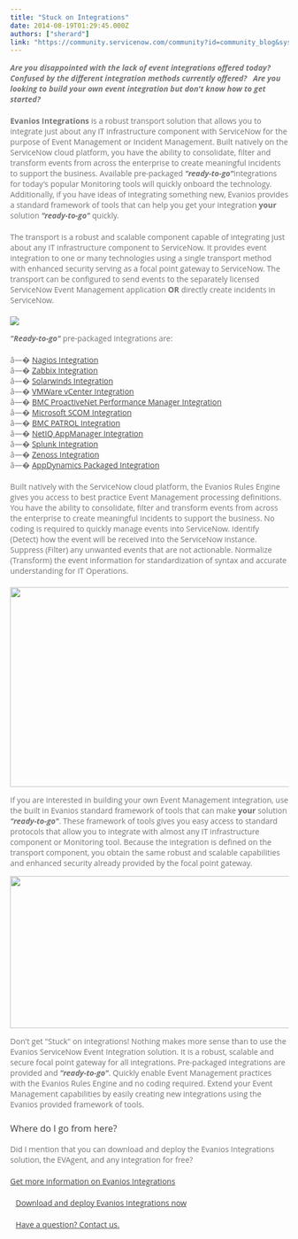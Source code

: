 ```yaml
---
title: "Stuck on Integrations"
date: 2014-08-19T01:29:45.000Z
authors: ["sherard"]
link: "https://community.servicenow.com/community?id=community_blog&sys_id=6fad66a9dbd0dbc01dcaf3231f9619da"
---
```

<p style="margin-bottom: 20px; color: #747474; font-family: 'Open Sans', Arial, Helvetica, sans-serif;"><em><strong>Are you disappointed with the lack of event integrations offered today?   Confused by the different integration methods currently offered?   Are you looking to build your own event integration but don't know how to get started?</strong></em></p><p style="margin-bottom: 20px; color: #747474; font-family: 'Open Sans', Arial, Helvetica, sans-serif;"><strong>Evanios Integrations</strong> is a robust transport solution that allows you to integrate just about any IT infrastructure component with ServiceNow for the purpose of Event Management or Incident Management. Built natively on the ServiceNow cloud platform, you have the ability to consolidate, filter and transform events from across the enterprise to create meaningful incidents to support the business. Available pre-packaged <em><strong>"ready-to-go"</strong></em>integrations for today's popular Monitoring tools will quickly onboard the technology. Additionally, if you have ideas of integrating something new, Evanios provides a standard framework of tools that can help you get your integration <strong>your</strong> solution <em><strong>"ready-to-go"</strong></em> quickly.</p><p style="margin-bottom: 20px; color: #747474; font-family: 'Open Sans', Arial, Helvetica, sans-serif;">The transport is a robust and scalable component capable of integrating just about any IT infrastructure component to ServiceNow. It provides event integration to one or many technologies using a single transport method with enhanced security serving as a focal point gateway to ServiceNow. The transport can be configured to send events to the separately licensed ServiceNow Event Management application <strong>OR</strong> directly create incidents in ServiceNow.</p><p></p><p dir="ltr"><img class="jiveImage" src="http://www.evanios.com/site/wp-content/uploads/2014/08/Integrationarch600.png"/></p><p dir="ltr"></p><p></p><p style="margin-bottom: 20px; color: #747474; font-family: 'Open Sans', Arial, Helvetica, sans-serif;"><em><strong>"Ready-to-go"</strong></em> pre-packaged integrations are:</p><p style="margin-bottom: 20px; color: #747474; font-family: 'Open Sans', Arial, Helvetica, sans-serif;">â—� <a href="http://www.evanios.com/mwiki/index.php?title=Nagios_Event_Integration" style="color: #404041;" target="_blank" title="Nagios Integration">Nagios Integration</a><br/>â—� <a href="http://www.evanios.com/mwiki/index.php?title=Zabbix_Event_Integration" style="color: #404041;" target="_blank" title="Zabbix Integration">Zabbix Integration</a><br/>â—� <a href="http://www.evanios.com/mwiki/index.php?title=SolarWinds_Packaged_Integration" style="color: #404041;" target="_blank" title="Solarwinds Integration">Solarwinds Integration</a><br/>â—� <a href="http://www.evanios.com/mwiki/index.php?title=VCenter_Packaged_Integration" style="color: #404041;" target="_blank" title="VMWare vCenter Integration">VMWare vCenter Integration</a><br/>â—� <a href="http://www.evanios.com/mwiki/index.php?title=BMC_ProactiveNet_Performance_Manager_Packaged_Integration" style="color: #404041;" target="_blank" title="BMC ProactiveNet Peformance Manager Integration">BMC ProactiveNet Performance Manager Integration</a><br/>â—� <a href="http://www.evanios.com/mwiki/index.php?title=Microsoft_SCOM_Packaged_Integration" style="color: #404041;" target="_blank" title="Microsoft SCOM Integration">Microsoft SCOM Integration</a><br/>â—� <a href="http://www.evanios.com/mwiki/index.php?title=BMC_Patrol_Packaged_Integration" style="color: #404041;" target="_blank" title="BMC PATROL Integration">BMC PATROL Integration</a><br/>â—� <a href="http://www.evanios.com/mwiki/index.php?title=NetIQ_AppManager_Packaged_Integration" style="color: #404041;" target="_blank" title="NetIQ AppManager Integrations">NetIQ AppManager Integration</a><br/>â—� <a href="http://www.evanios.com/mwiki/index.php?title=Splunk_Packaged_Integration" style="color: #404041;" target="_blank" title="Splunk Integration">Splunk Integration</a><br/>â—� <a href="http://www.evanios.com/mwiki/index.php?title=Zenoss_Packaged_Integration" style="color: #404041;" target="_blank" title="Zenoss Integration">Zenoss Integration</a><br/>â—� <a href="http://www.evanios.com/mwiki/index.php?title=AppDynamic_Packaged_Integration" style="color: #404041;" target="_blank" title="AppDynamics Packaged Integration">AppDynamics Packaged Integration</a></p><p style="margin-bottom: 20px; color: #747474; font-family: 'Open Sans', Arial, Helvetica, sans-serif;">Built natively with the ServiceNow cloud platform, the Evanios Rules Engine gives you access to best practice Event Management processing definitions. You have the ability to consolidate, filter and transform events from across the enterprise to create meaningful Incidents to support the business. No coding is required to quickly manage events into ServiceNow. Identify (Detect) how the event will be received into the ServiceNow instance. Suppress (Filter) any unwanted events that are not actionable. Normalize (Transform) the event information for standardization of syntax and accurate understanding for IT Operations.</p><p dir="ltr"><span style="font-size: 15px; font-family: Arial; color: #000000; font-weight: normal; font-style: normal;"><img class="jiveImage" height="361px;" src="https://lh3.googleusercontent.com/D4w94Sqj4uVU3qIs589Vw9iWlwiRedybSYxPqdIYRgG35QVOVbWrbEoLpzof4K2uaGkCxsVq17EfDtug3yeLl0vYZxulEMIql97nnE7BjaUv7UUVprXxnQoAgq8QRx1AEQ" style="border: none;" width="624px;"/></span></p><p></p><p dir="ltr"><span style="color: #747474; font-family: 'Open Sans', Arial, Helvetica, sans-serif;">If you are interested in building your own Event Management integration, use the built in Evanios standard framework of tools that can make </span><span style="color: #747474; font-family: 'Open Sans', Arial, Helvetica, sans-serif;"><strong>your</strong></span><span style="color: #747474; font-family: 'Open Sans', Arial, Helvetica, sans-serif;"> solution </span><span style="color: #747474; font-family: 'Open Sans', Arial, Helvetica, sans-serif;"><em><strong>"ready-to-go"</strong></em></span><span style="color: #747474; font-family: 'Open Sans', Arial, Helvetica, sans-serif;">. These framework of tools gives you easy access to standard protocols that allow you to integrate with almost any IT infrastructure component or Monitoring tool. Because the integration is defined on the transport component, you obtain the same robust and scalable capabilities and enhanced security already provided by the focal point gateway.</span></p><p></p><p></p><p></p><p dir="ltr"><span style="font-size: 15px; font-family: Arial; color: #000000; font-weight: normal; font-style: normal;"><img class="jiveImage" height="275px;" src="https://lh3.googleusercontent.com/71sonqDKX4ksPUkjVYFQftKnardUOGf6TDFUWSBZCJI-uqKRR1HEhKsiiPCor-3vcLqYs59YrswLCAIOdKnpKo-JkIrPPLomE31GRrcZkkyOlIfmsVIpKJfMAYUURoPajg" style="border: none;" width="624px;"/></span></p><p></p><p></p><p></p><p style="margin-bottom: 20px; color: #747474; font-family: 'Open Sans', Arial, Helvetica, sans-serif;">Don't get "Stuck" on integrations! Nothing makes more sense than to use the Evanios ServiceNow Event Integration solution. It is a robust, scalable and secure focal point gateway for all integrations. Pre-packaged integrations are provided and <em><strong>"ready-to-go"</strong></em>. Quickly enable Event Management practices with the Evanios Rules Engine and no coding required. Extend your Event Management capabilities by easily creating new integrations using the Evanios provided framework of tools.</p><h3 style="font-family: 'Open Sans', Arial, Helvetica, sans-serif; font-weight: normal; color: #404041 !important;">Where do I go from here?</h3><p style="margin-bottom: 20px; color: #747474; font-family: 'Open Sans', Arial, Helvetica, sans-serif;">Did I mention that you can download and deploy the Evanios Integrations solution, the EVAgent, and any integration for free?</p><p style="margin-bottom: 20px; color: #747474; font-family: 'Open Sans', Arial, Helvetica, sans-serif;"><a href="http://www.evanios.com/site/evanios-integrations/" style="color: #404041;" title="Evanios Integrations">Get more information on Evanios Integrations</a></p><p style="margin-bottom: 20px; color: #747474; font-family: 'Open Sans', Arial, Helvetica, sans-serif;"><a href="http://www.evanios.com/site/download-evanios-operations/" style="color: #404041;" title="Download Evanios Integrations"><span class="fontawesome-icon circle-no medium icon-download" style="margin-right: 10px; font-family: FontAwesome; text-decoration: inherit; margin-top: 3px; font-size: 18px; color: #000000 !important; background-position: repeat;"></span>Download and deploy Evanios Integrations now</a></p><p style="margin-bottom: 20px; color: #747474; font-family: 'Open Sans', Arial, Helvetica, sans-serif;"><a href="http://www.evanios.com/site/contact/" style="color: #404041;" title="Contact"><span class="fontawesome-icon circle-no icon-comment medium" style="margin-right: 10px; font-family: FontAwesome; text-decoration: inherit; margin-top: 3px; font-size: 18px; color: #000000 !important; background-position: repeat;"></span>Have a question? Contact us.</a></p>